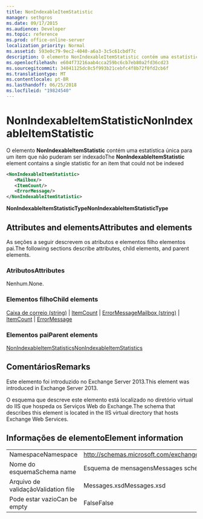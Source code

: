 ```yaml
---
title: NonIndexableItemStatistic
manager: sethgros
ms.date: 09/17/2015
ms.audience: Developer
ms.topic: reference
ms.prod: office-online-server
localization_priority: Normal
ms.assetid: 593e0c79-9ec2-4040-a6a3-3c5c61cbdf7c
description: O elemento NonIndexableItemStatistic contém uma estatística única para um item que não puderam ser indexado
ms.openlocfilehash: e604f73216aab4cca259bc6cb7eb80a2fd36cd23
ms.sourcegitcommit: 34041125dc8c5f993b21cebfc4f8b72f0fd2cb6f
ms.translationtype: MT
ms.contentlocale: pt-BR
ms.lasthandoff: 06/25/2018
ms.locfileid: "19824540"
---
```

# <a name="nonindexableitemstatistic"></a><span data-ttu-id="c56bd-103">NonIndexableItemStatistic</span><span class="sxs-lookup"><span data-stu-id="c56bd-103">NonIndexableItemStatistic</span></span>

<span data-ttu-id="c56bd-104">O elemento **NonIndexableItemStatistic** contém uma estatística única para um item que não puderam ser indexado</span><span class="sxs-lookup"><span data-stu-id="c56bd-104">The **NonIndexableItemStatistic** element contains a single statistic for an item that could not be indexed</span></span> 
  
```XML
<NonIndexableItemStatistic>
   <Mailbox/>
   <ItemCount/>
   <ErrorMessage/>
</NonIndexableItemStatistic>
```

 <span data-ttu-id="c56bd-105">**NonIndexableItemStatisticType**</span><span class="sxs-lookup"><span data-stu-id="c56bd-105">**NonIndexableItemStatisticType**</span></span>
## <a name="attributes-and-elements"></a><span data-ttu-id="c56bd-106">Attributes and elements</span><span class="sxs-lookup"><span data-stu-id="c56bd-106">Attributes and elements</span></span>

<span data-ttu-id="c56bd-107">As seções a seguir descrevem os atributos e elementos filho elementos pai.</span><span class="sxs-lookup"><span data-stu-id="c56bd-107">The following sections describe attributes, child elements, and parent elements.</span></span>
  
### <a name="attributes"></a><span data-ttu-id="c56bd-108">Atributos</span><span class="sxs-lookup"><span data-stu-id="c56bd-108">Attributes</span></span>

<span data-ttu-id="c56bd-109">Nenhum.</span><span class="sxs-lookup"><span data-stu-id="c56bd-109">None.</span></span>
  
### <a name="child-elements"></a><span data-ttu-id="c56bd-110">Elementos filho</span><span class="sxs-lookup"><span data-stu-id="c56bd-110">Child elements</span></span>

<span data-ttu-id="c56bd-111">[Caixa de correio (string)](mailbox-string.md) | [ItemCount](itemcount.md) | [ErrorMessage](errormessage.md)</span><span class="sxs-lookup"><span data-stu-id="c56bd-111">[Mailbox (string)](mailbox-string.md) | [ItemCount](itemcount.md) | [ErrorMessage](errormessage.md)</span></span>
  
### <a name="parent-elements"></a><span data-ttu-id="c56bd-112">Elementos pai</span><span class="sxs-lookup"><span data-stu-id="c56bd-112">Parent elements</span></span>

[<span data-ttu-id="c56bd-113">NonIndexableItemStatistics</span><span class="sxs-lookup"><span data-stu-id="c56bd-113">NonIndexableItemStatistics</span></span>](nonindexableitemstatistics.md)
  
## <a name="remarks"></a><span data-ttu-id="c56bd-114">Comentários</span><span class="sxs-lookup"><span data-stu-id="c56bd-114">Remarks</span></span>

<span data-ttu-id="c56bd-115">Este elemento foi introduzido no Exchange Server 2013.</span><span class="sxs-lookup"><span data-stu-id="c56bd-115">This element was introduced in Exchange Server 2013.</span></span>
  
<span data-ttu-id="c56bd-116">O esquema que descreve este elemento está localizado no diretório virtual do IIS que hospeda os Serviços Web do Exchange.</span><span class="sxs-lookup"><span data-stu-id="c56bd-116">The schema that describes this element is located in the IIS virtual directory that hosts Exchange Web Services.</span></span>
  
## <a name="element-information"></a><span data-ttu-id="c56bd-117">Informações de elemento</span><span class="sxs-lookup"><span data-stu-id="c56bd-117">Element information</span></span>

|||
|:-----|:-----|
|<span data-ttu-id="c56bd-118">Namespace</span><span class="sxs-lookup"><span data-stu-id="c56bd-118">Namespace</span></span>  <br/> |http://schemas.microsoft.com/exchange/services/2006/messages  <br/> |
|<span data-ttu-id="c56bd-119">Nome do esquema</span><span class="sxs-lookup"><span data-stu-id="c56bd-119">Schema name</span></span>  <br/> |<span data-ttu-id="c56bd-120">Esquema de mensagens</span><span class="sxs-lookup"><span data-stu-id="c56bd-120">Messages schema</span></span>  <br/> |
|<span data-ttu-id="c56bd-121">Arquivo de validação</span><span class="sxs-lookup"><span data-stu-id="c56bd-121">Validation file</span></span>  <br/> |<span data-ttu-id="c56bd-122">Messages.xsd</span><span class="sxs-lookup"><span data-stu-id="c56bd-122">Messages.xsd</span></span>  <br/> |
|<span data-ttu-id="c56bd-123">Pode estar vazio</span><span class="sxs-lookup"><span data-stu-id="c56bd-123">Can be empty</span></span>  <br/> |<span data-ttu-id="c56bd-124">False</span><span class="sxs-lookup"><span data-stu-id="c56bd-124">False</span></span>  <br/> |
   

